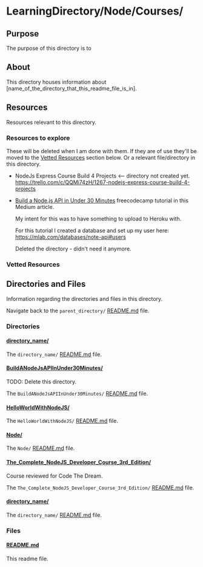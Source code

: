 # LearningDirectory/Node/Courses/

## Purpose

The purpose of this directory is to <!-- [...]. -->

## About

This directory houses information about [name_of_the_directory_that_this_readme_file_is_in].

<!-- [Some information about this directory.] -->

## Resources

Resources relevant to this directory.

### Resources to explore

These will be deleted when I am done with them. If they are of use they'll be moved to the [Vetted Resources](#vetted-resources) section below. Or a relevant file/directory in this directory.

- NodeJs Express Course Build 4 Projects <-- directory not created yet.
  https://trello.com/c/QQMi74zH/1267-nodejs-express-course-build-4-projects

- [Build a Node.js API in Under 30 Minutes](https://medium.freecodecamp.org/building-a-simple-node-js-api-in-under-30-minutes-a07ea9e390d2) freecodecamp tutorial in this Medium article.

  My intent for this was to have something to upload to Heroku with.

  For this tutorial I created a database and set up my user here: https://mlab.com/databases/note-api#users

  Deleted the directory - didn't need it anymore.

### Vetted Resources

## Directories and Files

Information regarding the directories and files in this directory.

Navigate back to the `parent_directory/` [README.md](../README.md) file.

### Directories

#### [directory_name/](./path_to_directory)

<!-- [About_this_directory.]

[More_info_about_this_directory.] -->

The `directory_name/` [README.md](./directory_name/README.md) file.

#### [BuildANodeJsAPIInUnder30Minutes/](./BuildANodeJsAPIInUnder30Minutes/)

TODO: Delete this directory.

The `BuildANodeJsAPIInUnder30Minutes/` [README.md](./BuildANodeJsAPIInUnder30Minutes/README.md) file.

#### [HelloWorldWithNodeJS/](./HelloWorldWithNodeJS/)

<!-- [About_this_directory.]

[More_info_about_this_directory.] -->

The `HelloWorldWithNodeJS/` [README.md](./HelloWorldWithNodeJS/README.md) file.

#### [Node/](./Node/)

<!-- [About_this_directory.]

[More_info_about_this_directory.] -->

The `Node/` [README.md](./Node/README.md) file.

#### [The_Complete_NodeJS_Developer_Course_3rd_Edition/](./The_Complete_NodeJS_Developer_Course_3rd_Edition/)

Course reviewed for Code The Dream.

The `The_Complete_NodeJS_Developer_Course_3rd_Edition/` [README.md](./The_Complete_NodeJS_Developer_Course_3rd_Edition/README.md) file.

#### [directory_name/](./path_to_directory)

<!-- [About_this_directory.]

[More_info_about_this_directory.] -->

The `directory_name/` [README.md](./directory_name/README.md) file.

### Files

<!-- #### [name_of_other_file_in_here.extension]()

[About_this_file.]

[More_info_about_this_file.] -->

#### [README.md](./README.md)

This readme file.
